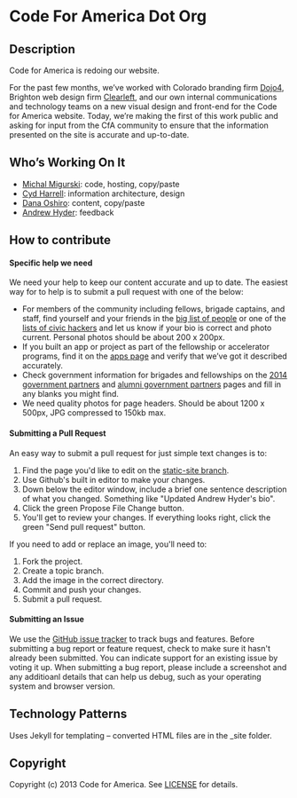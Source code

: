 Code For America Dot Org
========================

## Description

Code for America is redoing our website.

For the past few months, we’ve worked with Colorado branding firm [Dojo4](http://dojo4.com/), Brighton web design firm [Clearleft](http://clearleft.com/), and our own internal communications and technology teams on a new visual design and front-end for the Code for America website. Today, we’re making the first of this work public and asking for input from the CfA community to ensure that the information presented on the site is accurate and up-to-date.

## Who’s Working On It

* [Michal Migurski](http://alpha.codeforamerica.org/people/michal-migurski): code, hosting, copy/paste
* [Cyd Harrell](http://alpha.codeforamerica.org/people/cyd-harrell): information architecture, design
* [Dana Oshiro](http://alpha.codeforamerica.org/people/dana-oshiro): content, copy/paste
* [Andrew Hyder](http://alpha.codeforamerica.org/people/andrew-hyder): feedback

## How to contribute

#### Specific help we need
We need your help to keep our content accurate and up to date. The easiest way for to help is to submit a pull request with one of the below: 
* For members of the community including fellows, brigade captains, and staff, find yourself and your friends in the [big list of people](http://alpha.codeforamerica.org/people/) or one of the [lists of civic hackers](http://alpha.codeforamerica.org/geeks/our-geeks/) and let us know if your bio is correct and photo current. Personal photos should be about 200 x 200px.
* If you built an app or project as part of the fellowship or accelerator programs, find it on the [apps page](http://alpha.codeforamerica.org/apps) and verify that we’ve got it described accurately.
* Check government information for brigades and fellowships on the [2014 government partners](http://alpha.codeforamerica.org/cities/2014-cities) and [alumni government partners](http://alpha.codeforamerica.org/cities/alumni) pages and fill in any blanks you might find.
* We need quality photos for page headers. Should be about 1200 x 500px, JPG compressed to 150kb max.

#### <a name="pulls"></a>Submitting a Pull Request
An easy way to submit a pull request for just simple text changes is to:

1. Find the page you'd like to edit on the [static-site branch](https://github.com/codeforamerica/codeforamerica.org/tree/static-site). 
2. Use Github's built in editor to make your changes.
3. Down below the editor window, include a brief one sentence description of what you changed. Something like "Updated Andrew Hyder's bio". 
4. Click the green Propose File Change button.  
5. You'll get to review your changes. If everything looks right, click the green "Send pull request" button.

If you need to add or replace an image, you'll need to:

1. Fork the project.
2. Create a topic branch.
3. Add the image in the correct directory.
4. Commit and push your changes.
5. Submit a pull request.

#### <a name="issues"></a>Submitting an Issue
We use the [GitHub issue tracker](https://github.com/codeforamerica/codeforamerica.org/issues) to track bugs and features. Before
submitting a bug report or feature request, check to make sure it hasn't
already been submitted. You can indicate support for an existing issue by
voting it up. When submitting a bug report, please include a screenshot and any additioanl details that can help us debug, such as your operating system and browser version.

## Technology Patterns
Uses Jekyll for templating – converted HTML files are in the _site folder.

## <a name="copyright"></a>Copyright
Copyright (c) 2013 Code for America. See [LICENSE](https://github.com/codeforamerica/codeforamerica.org/blob/master/LICENSE) for details.